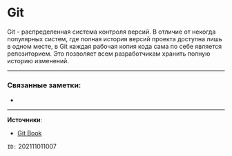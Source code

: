 # Git

Git - распределенная система контроля версий. В отличие от некогда популярных систем, где полная история версий проекта доступна лишь в одном месте, в Git каждая рабочая копия кода сама по себе является репозиторием. Это позволяет всем разработчикам хранить полную историю изменений.

---
### Связанные заметки:
- 

---
**Источники**: 
- [Git Book](https://git-scm.com/book/ru/v2)

`ID:` 202111011007